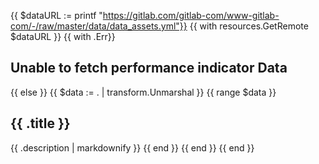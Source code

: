 {{ $dataURL := printf "https://gitlab.com/gitlab-com/www-gitlab-com/-/raw/master/data/data_assets.yml"}}
{{ with resources.GetRemote $dataURL }}
  {{ with .Err}}
    <h2>Unable to fetch performance indicator Data</h2>
  {{ else }}
    {{ $data := . | transform.Unmarshal }}
    {{ range $data }}
## {{ .title }}

{{ .description | markdownify }}
    {{ end }}
    {{ end }}
{{ end }}
